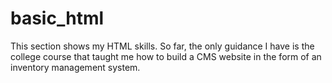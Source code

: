 # basic_html
This section shows my HTML skills.
So far, the only guidance I have is the college course that taught me how to build a CMS website in the form of an inventory management system.
